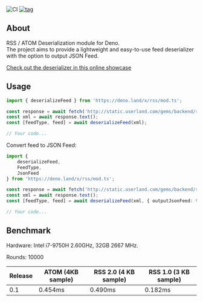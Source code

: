 ![CI](https://github.com/MikaelPorttila/rss/workflows/CI/badge.svg?branch=master)
[![tag](https://img.shields.io/github/tag/MikaelPorttila/rss.svg)](https://github.com/MikaelPorttila/rss/releases)

## About
RSS / ATOM Deserialization module for Deno.<br/>The project aims to provide a lightweight and easy-to-use feed deserializer with the option to output JSON Feed.

[Check out the deserializer in this online showcase](https://repl.it/@MikaelPorttila/Deno-RSS-Module)

## Usage

``` typescript
import { deserializeFeed } from 'https://deno.land/x/rss/mod.ts';

const response = await fetch('http://static.userland.com/gems/backend/rssTwoExample2.xml');
const xml = await response.text();
const [feedType, feed] = await deserializeFeed(xml);

// Your code...
```

Convert feed to JSON Feed:
``` typescript
import { 
    deserializeFeed,
    FeedType,
    JsonFeed
} from 'https://deno.land/x/rss/mod.ts';

const response = await fetch('http://static.userland.com/gems/backend/rssTwoExample2.xml');
const xml = await response.text();
const [feedType, feed] = await deserializeFeed(xml, { outputJsonFeed: true }) as [FeedType, JsonFeed];

// Your code...
```

## Benchmark
Hardware: Intel i7-9750H 2.60GHz, 32GB 2667 MHz.

Rounds: 10000

| Release | ATOM (4KB sample) | RSS 2.0 (4 KB sample) | RSS 1.0 (3 KB sample) |
|---------|-------------------|-----------------------|-----------------------|
| 0.1     | 0.454ms           | 0.490ms               | 0.182ms               |

